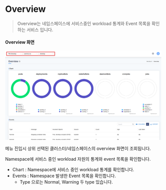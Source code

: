# Overview

> Overview는 네임스페이스에 서비스중인 workload 통계와 Event 목록을 확인하는 서비스 입니다.

#### Overview 화면

![img.png](./img/overview_overview.png)

메뉴 진입시 상위 선택된 클러스터/네임스페이스의 overview 화면이 조회됩니다.

Namespace에 서비스 중인 workload 자원의 통계와 event 목록을 확인합니다.

* Chart : Namespace에 서비스 중인 workload 통계를 확인합니다.
* Events : Namespace 발생한 Event 목록을 확인합니다.
  * Type 으로는 Normal, Warning 두 type 있습니다.
